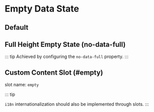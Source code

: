 # Empty Data State

## Default

<demo vue="basic/empty/Default.vue"></demo>

## Full Height Empty State (no-data-full)

::: tip
Achieved by configuring the `no-data-full` property.
:::

<demo vue="basic/empty/NoDataFull.vue"></demo>

## Custom Content Slot (#empty)

slot name: `empty`

::: tip

`i18n` internationalization should also be implemented through slots.
:::

<demo vue="basic/empty/Slot.vue"></demo>
